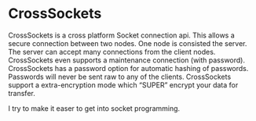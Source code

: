 # CrossSockets
CrossSockets is a cross platform Socket connection api. This allows a secure connection between two nodes. One node is consisted the server. The server can accept many connections from the client nodes. CrossSockets even supports a maintenance connection (with password). CrossSockets has a password option for automatic hashing of passwords. Passwords will never be sent raw to any of the clients. CrossSockets support a extra-encryption mode which “SUPER” encrypt your data for transfer.


I try to make it easer to get into socket programming.
